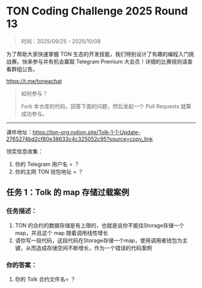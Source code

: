 # TON Coding Challenge 2025 Round 13

> 时间：2025/09/25 - 2025/10/08

为了帮助大家快速掌握 TON 生态的开发技能，我们特别设计了有趣的编程入门挑战赛。快来参与并有机会赢取 Telegram Premium 大会员！详细的比赛规则请查看群组公告。

https://t.me/toneachat

> 如何参与？
>
> Fork 本仓库的代码，回答下面的问题，然后发起一个 Pull Requests 就算成功参与。

---

课件地址：https://ton-org.notion.site/Tolk-1-1-Update-2765274bd2cf80e38633c4c325052c95?source=copy_link

领奖信息收集：
1. 你的 Telegram 用户名 = ？
2. 你的主网 TON 钱包地址 = ？


## 任务 1：Tolk 的 map 存储过载案例
### 任务描述：

1. TON 的合约的数据存储是有上限的，也就是说你不能往Storage存储一个 map，并且这个 map 随着调用线性增长
2. 请你写一段代码，这段代码在Storage存储一个map，使用调用者钱包为主键，从而造成存储空间不断增长，作为一个错误的代码案例

### 你的答案：

1. 你的 Tolk 合约文件名= ？



